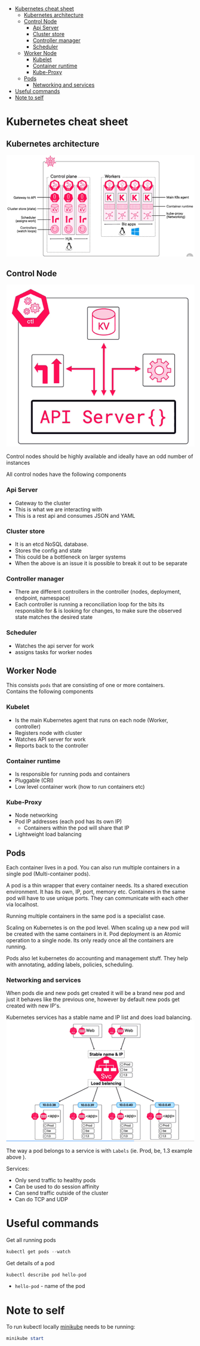 - [Kubernetes cheat sheet](#kubernetes-cheat-sheet)
  - [Kubernetes architecture](#kubernetes-architecture)
  - [Control Node](#control-node)
    - [Api Server](#api-server)
    - [Cluster store](#cluster-store)
    - [Controller manager](#controller-manager)
    - [Scheduler](#scheduler)
  - [Worker Node](#worker-node)
    - [Kubelet](#kubelet)
    - [Container runtime](#container-runtime)
    - [Kube-Proxy](#kube-proxy)
  - [Pods](#pods)
    - [Networking and services](#networking-and-services)
- [Useful commands](#useful-commands)
- [Note to self](#note-to-self)

# Kubernetes cheat sheet

## Kubernetes architecture

![Architecture](./Resources/architecture.png)

## Control Node
![Control Node](./Resources/ControlNode.png)

Control nodes should be highly available and ideally have an odd number of instances

All control nodes have the following components

### Api Server
- Gateway to the cluster
- This is what we are interacting with
- This is a rest api and consumes JSON and YAML

### Cluster store
- It is an etcd NoSQL database.
- Stores the config and state
- This could be a bottleneck on larger systems
- When the above is an issue it is possible to break it out to be separate

### Controller manager
- There are different controllers in the controller (nodes, deployment, endpoint, namespace)
- Each controller is running a reconciliation loop for the bits its responsible for & is looking for changes, to make sure the observed state matches the desired state

### Scheduler
- Watches the api server for work
- assigns tasks for worker nodes

## Worker Node

This consists `pods` that are consisting of one or more containers.\
Contains the following components

### Kubelet
- Is the main Kubernetes agent that runs on each node (Worker, controller)
- Registers node with cluster
- Watches API server for work
- Reports back to the controller

### Container runtime
- Is responsible for running pods and containers
- Pluggable (CRI)
- Low level container work (how to run containers etc)

### Kube-Proxy
- Node networking
- Pod IP addresses (each pod has its own IP)
  - Containers within the pod will share that IP
- Lightweight load balancing

## Pods
Each container lives in a pod. You can also run multiple containers in a single pod (Multi-container pods).

A pod is a thin wrapper that every container needs. Its a shared execution environment. It has its own, IP, port, memory etc. Containers in the same pod will have to use unique ports. They can communicate with each other via localhost.

Running multiple containers in the same pod is a specialist case.

Scaling on Kubernetes is on the pod level. When scaling up a new pod will be created with the same containers in it. Pod deployment is an Atomic operation to a single node. Its only ready once all the containers are running.

Pods also let kubernetes do accounting and management stuff. They help with annotating, adding labels, policies, scheduling.

### Networking and services
When pods die and new pods get created it will be a brand new pod and just it behaves like the previous one, however by default new pods get created with new IP's.

Kubernetes services has a stable name and IP list and does load balancing.
![networking and services](./Resources/networking-and-services.png)

The way a pod belongs to a service is with `Labels` (ie. Prod, be, 1.3 example above ).

Services:
- Only send traffic to healthy pods
- Can be used to do session affinity
- Can send traffic outside of the cluster
- Can do TCP and UDP

# Useful commands
Get all running pods
```powershell
kubectl get pods --watch
```

Get details of a pod
```powershell
kubectl describe pod hello-pod
```
- `hello-pod` - name of the pod

# Note to self

To run kubectl locally [minikube](https://minikube.sigs.k8s.io/docs/start/?arch=%2Fwindows%2Fx86-64%2Fstable%2F.exe+download) needs to be running:

```powershell
minikube start
```
